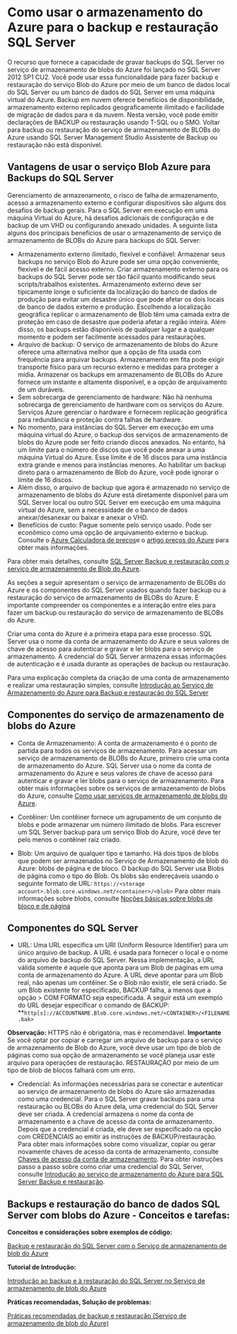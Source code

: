 ﻿<properties 
	pageTitle="Como usar o armazenamento do Azure para o backup e a restauração do SQL Server | Azure" 
	description="" 
	services="storage" 
	documentationCenter="" 
	authors="jeffgoll" 
	manager="jeffreyg" 
	editor="tysonn"/>

<tags 
	ms.service="storage" 
	ms.workload="storage" 
	ms.tgt_pltfrm="na" 
	ms.devlang="na" 
	ms.topic="article" 
	ms.date="11/30/2014" 
	ms.author="jeffreyg"/>



<h1 id="SQLServerBackupandRestoretostorage">  Como usar o armazenamento do Azure para o backup e restauração SQL Server</h1>

O recurso que fornece a capacidade de gravar backups do SQL Server no serviço de armazenamento de blobs do Azure foi lançado no SQL Server 2012 SP1 CU2. Você pode usar essa funcionalidade para fazer backup e restauração do serviço Blob do Azure por meio de um banco de dados local do SQL Server ou um banco de dados do SQL Server em uma máquina virtual do Azure. Backup em nuvem oferece benefícios de disponibilidade, armazenamento externo replicados geograficamente ilimitado e facilidade de migração de dados para e da nuvem.   Nesta versão, você pode emitir declarações de BACKUP ou restauração usando T-SQL ou o SMO. Voltar para backup ou restauração do serviço de armazenamento de BLOBs do Azure usando SQL Server Management Studio Assistente de Backup ou restauração não está disponível.

<h2> Vantagens de usar o serviço Blob Azure para Backups do SQL Server</h2>

Gerenciamento de armazenamento, o risco de falha de armazenamento, acesso a armazenamento externo e configurar dispositivos são alguns dos desafios de backup gerais.  Para o SQL Server em execução em uma máquina Virtual do Azure, há desafios adicionais de configuração e de backup de um VHD ou configurando anexado unidades. A seguinte lista alguns dos principais benefícios de usar o armazenamento de serviço de armazenamento de BLOBs do Azure para backups do SQL Server:

* Armazenamento externo ilimitado, flexível e confiável: Armazenar seus backups no serviço Blob do Azure pode ser uma opção conveniente, flexível e de fácil acesso externo. Criar armazenamento externo para os backups do SQL Server pode ser tão fácil quanto modificando seus scripts/trabalhos existentes. Armazenamento externo deve ser tipicamente longe o suficiente da localização do banco de dados de produção para evitar um desastre único que pode afetar os dois locais de banco de dados externo e produção. Escolhendo a localização geográfica replicar o armazenamento de Blob têm uma camada extra de proteção em caso de desastre que poderia afetar a região inteira. Além disso, os backups estão disponíveis de qualquer lugar e a qualquer momento e podem ser facilmente acessados para restaurações.
* Arquivo de backup: O serviço de armazenamento de blobs do Azure oferece uma alternativa melhor que a opção de fita usada com frequência para arquivar backups. Armazenamento em fita pode exigir transporte físico para um recurso externo e medidas para proteger a mídia. Armazenar os backups em armazenamento de BLOBs do Azure fornece um instante e altamente disponível, e a opção de arquivamento de um duráveis.
* Sem sobrecarga de gerenciamento de hardware: Não há nenhuma sobrecarga de gerenciamento de hardware com os serviços do Azure. Serviços Azure gerenciar o hardware e fornecem replicação geográfica para redundância e proteção contra falhas de hardware.
* No momento, para instâncias do SQL Server em execução em uma máquina virtual do Azure, o backup dos serviços de armazenamento de blobs do Azure pode ser feito criando discos anexados. No entanto, há um limite para o número de discos que você pode anexar a uma máquina Virtual do Azure. Esse limite é de 16 discos para uma instância extra grande e menos para instâncias menores. Ao habilitar um backup direto para o armazenamento de Blob do Azure, você pode ignorar o limite de 16 discos.
* Além disso, o arquivo de backup que agora é armazenado no serviço de armazenamento de blobs do Azure está diretamente disponível para um SQL Server local ou outro SQL Server em execução em uma máquina virtual do Azure, sem a necessidade de o banco de dados anexar/desanexar ou baixar e anexar o VHD.
* Benefícios de custo: Pague somente pelo serviço usado. Pode ser econômico como uma opção de arquivamento externo e backup. Consulte o [Azure Calculadora de preços](http://go.microsoft.com/fwlink/?LinkId=277060 "Pricing Calculator")e o [artigo preços do Azure](http://go.microsoft.com/fwlink/?LinkId=277059 "Pricing article") para obter mais informações.

Para obter mais detalhes, consulte [SQL Server Backup e restauração com o serviço de armazenamento de Blob do Azure](http://go.microsoft.com/fwlink/?LinkId=271617).

As seções a seguir apresentam o serviço de armazenamento de BLOBs do Azure e os componentes do SQL Server usados quando fazer backup ou a restauração do serviço de armazenamento de BLOBs do Azure. É importante compreender os componentes e a interação entre eles para fazer um backup ou restauração do serviço de armazenamento de BLOBs do Azure. 

Criar uma conta do Azure é a primeira etapa para esse processo. SQL Server usa o nome da conta de armazenamento do Azure e seus valores de chave de acesso para autenticar e gravar e ler blobs para o serviço de armazenamento. A credencial do SQL Server armazena essas informações de autenticação e é usada durante as operações de backup ou restauração. 

Para uma explicação completa da criação de uma conta de armazenamento e realizar uma restauração simples, consulte [Introdução ao Serviço de Armazenamento do Azure para Backup e restauração do SQL Server](http://go.microsoft.com/fwlink/?LinkId=271615) 

## Componentes do serviço de armazenamento de blobs do Azure 

* Conta de Armazenamento: A conta de armazenamento é o ponto de partida para todos os serviços de armazenamento. Para acessar um serviço de armazenamento de BLOBs do Azure, primeiro crie uma conta de armazenamento do Azure. SQL Server usa o nome da conta de armazenamento do Azure e seus valores de chave de acesso para autenticar e gravar e ler blobs para o serviço de armazenamento. 
Para obter mais informações sobre os serviços de armazenamento de blobs do Azure, consulte [Como usar serviços de armazenamento de blobs do Azure](http://www.windowsazure.com/pt-br/develop/net/how-to-guides/blob-storage/).

* Contêiner: Um contêiner fornece um agrupamento de um conjunto de blobs e pode armazenar um número ilimitado de blobs. Para escrever um SQL Server backup para um serviço Blob do Azure, você deve ter pelo menos o contêiner raiz criado. 

* Blob: Um arquivo de qualquer tipo e tamanho. Há dois tipos de blobs que podem ser armazenados no Serviço de Armazenamento de blob do Azure: blobs de página e de bloco.  O backup do SQL Server usa Blobs de página como o tipo do Blob. Os blobs são endereçáveis usando o seguinte formato de URL: `https://<storage account>.blob.core.windows.net/<container>/<blob>`
Para obter mais informações sobre blobs, consulte [Noções básicas sobre blobs de bloco e de página](http://msdn.microsoft.com/pt-br/library/windowsazure/ee691964.aspx)

## Componentes do SQL Server

* URL: Uma URL especifica um URI (Uniform Resource Identifier) para um único arquivo de backup. A URL é usada para fornecer o local e o nome do arquivo de backup do SQL Server. Nessa implementação, a URL válida somente é aquele que aponta para um Blob de páginas em uma conta de armazenamento do Azure. A URL deve apontar para um Blob real, não apenas um contêiner. Se o Blob não existir, ele será criado. Se um Blob existente for especificado, BACKUP falha, a menos que a opção > COM FORMATO seja especificada. 
A seguir está um exemplo do URL desejar especificar o comando de BACKUP: 
**`http[s]://ACCOUNTNAME.Blob.core.windows.net/<CONTAINER>/<FILENAME.bak>`

<b>Observação:</b> HTTPS não é obrigatória, mas é recomendável.
<b>Importante</b>
Se você optar por copiar e carregar um arquivo de backup para o serviço de armazenamento de Blob do Azure, você deve usar um tipo de blob de páginas como sua opção de armazenamento se você planeja usar este arquivo para operações de restauração. RESTAURAÇÃO por meio de um tipo de blob de blocos falhará com um erro. 

* Credencial: As informações necessárias para se conectar e autenticar ao serviço de armazenamento de blobs do Azure são armazenadas como uma credencial.  Para o SQL Server gravar backups para uma restauração ou BLOBs do Azure dela, uma credencial do SQL Server deve ser criada. A credencial armazena o nome da conta de armazenamento e a chave de acesso da conta de armazenamento.  Depois que a credencial é criada, ele deve ser especificado na opção com CREDENCIAIS ao emitir as instruções de BACKUP/restauração. Para obter mais informações sobre como visualizar, copiar ou gerar novamente chaves de acesso da conta de armazenamento, consulte [Chaves de acesso da conta de armazenamento](http://msdn.microsoft.com/pt-br/library/windowsazure/hh531566.aspx).
Para obter instruções passo a passo sobre como criar uma credencial do SQL Server, consulte [Introdução ao serviço de armazenamento do Azure para SQL Server Backup e restauração](http://go.microsoft.com/fwlink/?LinkId=271615).

## Backups e restauração do banco de dados SQL Server com blobs do Azure - Conceitos e tarefas:

**Conceitos e considerações sobre exemplos de código:**

[Backup e restauração do SQL Server com o Serviço de armazenamento de blob do Azure](http://go.microsoft.com/fwlink/?LinkId=271617)

**Tutorial de Introdução:**

[Introdução ao backup e à restauração do SQL Server no Serviço de armazenamento de blob do Azure](http://go.microsoft.com/fwlink/?LinkID=271615 "Tutorial")

**Práticas recomendadas, Solução de problemas:**
	
[Práticas recomendadas de backup e restauração (Serviço de armazenamento de blob do Azure)](http://go.microsoft.com/fwlink/?LinkId=272394)




	





<!--HONumber=42-->

